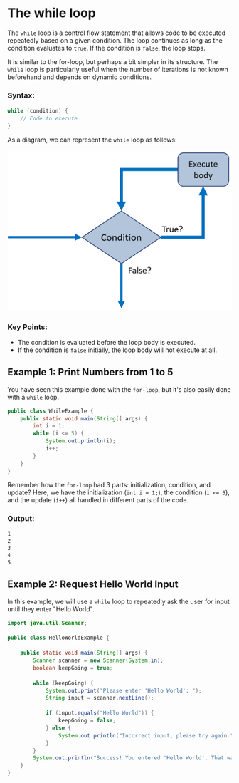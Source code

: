 # The while loop

The `while` loop is a control flow statement that allows code to be executed repeatedly based on a given condition. The loop continues as long as the condition evaluates to `true`. If the condition is `false`, the loop stops.

It is similar to the for-loop, but perhaps a bit simpler in its structure. The `while` loop is particularly useful when the number of iterations is not known beforehand and depends on dynamic conditions.

### Syntax:

```java
while (condition) {
    // Code to execute
}
```

As a diagram, we can represent the `while` loop as follows:


![While Loop Diagram](Resources/While%20loop%20diagram.png)


### Key Points:
- The condition is evaluated before the loop body is executed.
- If the condition is `false` initially, the loop body will not execute at all.

## Example 1: Print Numbers from 1 to 5
You have seen this example done with the `for-loop`, but it's also easily done with a `while` loop.

```java
public class WhileExample {
    public static void main(String[] args) {
        int i = 1;
        while (i <= 5) {
            System.out.println(i);
            i++;
        }
    }
}
```

Remember how the `for-loop` had 3 parts: initialization, condition, and update?
Here, we have the initialization (`int i = 1;`), the condition (`i <= 5`), and the update (`i++`) all handled in different parts of the code.

### Output:
```
1
2
3
4
5
```

## Example 2: Request Hello World Input

In this example, we will use a `while` loop to repeatedly ask the user for input until they enter "Hello World".

```java
import java.util.Scanner;

public class HelloWorldExample {

    public static void main(String[] args) {
        Scanner scanner = new Scanner(System.in);
        boolean keepGoing = true;
        
        while (keepGoing) {
            System.out.print("Please enter 'Hello World': ");
            String input = scanner.nextLine();
            
            if (input.equals("Hello World")) {
                keepGoing = false;
            } else {
                System.out.println("Incorrect input, please try again.");
            }
        }
        System.out.println("Success! You entered 'Hello World'. That was very well done! Praise to you!");
    }
}
```